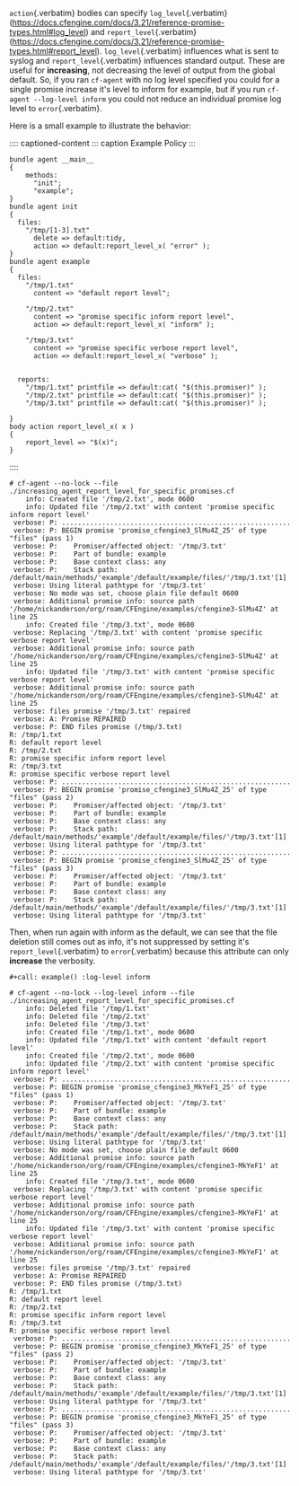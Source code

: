 `action`{.verbatim} bodies can specify `log_level`{.verbatim}
(<https://docs.cfengine.com/docs/3.21/reference-promise-types.html#log_level>)
and `report_level`{.verbatim}
(<https://docs.cfengine.com/docs/3.21/reference-promise-types.html#report_level>).
`log_level`{.verbatim} influences what is sent to syslog and
`report_level`{.verbatim} influences standard output. These are useful
for **increasing**, not decreasing the level of output from the global
default. So, if you ran `cf-agent` with no log level specified you could
for a single promise increase it\'s level to inform for example, but if
you run `cf-agent --log-level inform` you could not reduce an individual
promise log level to `error`{.verbatim}.

Here is a small example to illustrate the behavior:

:::: captioned-content
::: caption
Example Policy
:::

``` {#example .cfengine3 include-stdlib="t" exports="both" tangle="./increasing_agent_report_level_for_specific_promises.cf" command-in-result="t"}
bundle agent __main__
{
    methods:
      "init";
      "example";
}
bundle agent init
{
  files:
    "/tmp/[1-3].txt"
      delete => default:tidy,
      action => default:report_level_x( "error" );
}
bundle agent example
{
  files:
    "/tmp/1.txt"
      content => "default report level";

    "/tmp/2.txt"
      content => "promise specific inform report level",
      action => default:report_level_x( "inform" );

    "/tmp/3.txt"
      content => "promise specific verbose report level",
      action => default:report_level_x( "verbose" );


  reports:
    "/tmp/1.txt" printfile => default:cat( "$(this.promiser)" );
    "/tmp/2.txt" printfile => default:cat( "$(this.promiser)" );
    "/tmp/3.txt" printfile => default:cat( "$(this.promiser)" );

}
body action report_level_x( x )
{
    report_level => "$(x)";
}
```
::::

``` example
# cf-agent --no-lock --file ./increasing_agent_report_level_for_specific_promises.cf
    info: Created file '/tmp/2.txt', mode 0600
    info: Updated file '/tmp/2.txt' with content 'promise specific inform report level'
 verbose: P: .........................................................
 verbose: P: BEGIN promise 'promise_cfengine3_SlMu4Z_25' of type "files" (pass 1)
 verbose: P:    Promiser/affected object: '/tmp/3.txt'
 verbose: P:    Part of bundle: example
 verbose: P:    Base context class: any
 verbose: P:    Stack path: /default/main/methods/'example'/default/example/files/'/tmp/3.txt'[1]
 verbose: Using literal pathtype for '/tmp/3.txt'
 verbose: No mode was set, choose plain file default 0600
 verbose: Additional promise info: source path '/home/nickanderson/org/roam/CFEngine/examples/cfengine3-SlMu4Z' at line 25
    info: Created file '/tmp/3.txt', mode 0600
 verbose: Replacing '/tmp/3.txt' with content 'promise specific verbose report level'
 verbose: Additional promise info: source path '/home/nickanderson/org/roam/CFEngine/examples/cfengine3-SlMu4Z' at line 25
    info: Updated file '/tmp/3.txt' with content 'promise specific verbose report level'
 verbose: Additional promise info: source path '/home/nickanderson/org/roam/CFEngine/examples/cfengine3-SlMu4Z' at line 25
 verbose: files promise '/tmp/3.txt' repaired
 verbose: A: Promise REPAIRED
 verbose: P: END files promise (/tmp/3.txt)
R: /tmp/1.txt
R: default report level
R: /tmp/2.txt
R: promise specific inform report level
R: /tmp/3.txt
R: promise specific verbose report level
 verbose: P: .........................................................
 verbose: P: BEGIN promise 'promise_cfengine3_SlMu4Z_25' of type "files" (pass 2)
 verbose: P:    Promiser/affected object: '/tmp/3.txt'
 verbose: P:    Part of bundle: example
 verbose: P:    Base context class: any
 verbose: P:    Stack path: /default/main/methods/'example'/default/example/files/'/tmp/3.txt'[1]
 verbose: Using literal pathtype for '/tmp/3.txt'
 verbose: P: .........................................................
 verbose: P: BEGIN promise 'promise_cfengine3_SlMu4Z_25' of type "files" (pass 3)
 verbose: P:    Promiser/affected object: '/tmp/3.txt'
 verbose: P:    Part of bundle: example
 verbose: P:    Base context class: any
 verbose: P:    Stack path: /default/main/methods/'example'/default/example/files/'/tmp/3.txt'[1]
 verbose: Using literal pathtype for '/tmp/3.txt'
```

Then, when run again with inform as the default, we can see that the
file deletion still comes out as info, it\'s not suppressed by setting
it\'s `report_level`{.verbatim} to `error`{.verbatim} because this
attribute can only **increase** the verbosity.

```{=org}
#+call: example() :log-level inform
```
``` example
# cf-agent --no-lock --log-level inform --file ./increasing_agent_report_level_for_specific_promises.cf
    info: Deleted file '/tmp/1.txt'
    info: Deleted file '/tmp/2.txt'
    info: Deleted file '/tmp/3.txt'
    info: Created file '/tmp/1.txt', mode 0600
    info: Updated file '/tmp/1.txt' with content 'default report level'
    info: Created file '/tmp/2.txt', mode 0600
    info: Updated file '/tmp/2.txt' with content 'promise specific inform report level'
 verbose: P: .........................................................
 verbose: P: BEGIN promise 'promise_cfengine3_MkYeF1_25' of type "files" (pass 1)
 verbose: P:    Promiser/affected object: '/tmp/3.txt'
 verbose: P:    Part of bundle: example
 verbose: P:    Base context class: any
 verbose: P:    Stack path: /default/main/methods/'example'/default/example/files/'/tmp/3.txt'[1]
 verbose: Using literal pathtype for '/tmp/3.txt'
 verbose: No mode was set, choose plain file default 0600
 verbose: Additional promise info: source path '/home/nickanderson/org/roam/CFEngine/examples/cfengine3-MkYeF1' at line 25
    info: Created file '/tmp/3.txt', mode 0600
 verbose: Replacing '/tmp/3.txt' with content 'promise specific verbose report level'
 verbose: Additional promise info: source path '/home/nickanderson/org/roam/CFEngine/examples/cfengine3-MkYeF1' at line 25
    info: Updated file '/tmp/3.txt' with content 'promise specific verbose report level'
 verbose: Additional promise info: source path '/home/nickanderson/org/roam/CFEngine/examples/cfengine3-MkYeF1' at line 25
 verbose: files promise '/tmp/3.txt' repaired
 verbose: A: Promise REPAIRED
 verbose: P: END files promise (/tmp/3.txt)
R: /tmp/1.txt
R: default report level
R: /tmp/2.txt
R: promise specific inform report level
R: /tmp/3.txt
R: promise specific verbose report level
 verbose: P: .........................................................
 verbose: P: BEGIN promise 'promise_cfengine3_MkYeF1_25' of type "files" (pass 2)
 verbose: P:    Promiser/affected object: '/tmp/3.txt'
 verbose: P:    Part of bundle: example
 verbose: P:    Base context class: any
 verbose: P:    Stack path: /default/main/methods/'example'/default/example/files/'/tmp/3.txt'[1]
 verbose: Using literal pathtype for '/tmp/3.txt'
 verbose: P: .........................................................
 verbose: P: BEGIN promise 'promise_cfengine3_MkYeF1_25' of type "files" (pass 3)
 verbose: P:    Promiser/affected object: '/tmp/3.txt'
 verbose: P:    Part of bundle: example
 verbose: P:    Base context class: any
 verbose: P:    Stack path: /default/main/methods/'example'/default/example/files/'/tmp/3.txt'[1]
 verbose: Using literal pathtype for '/tmp/3.txt'
```
